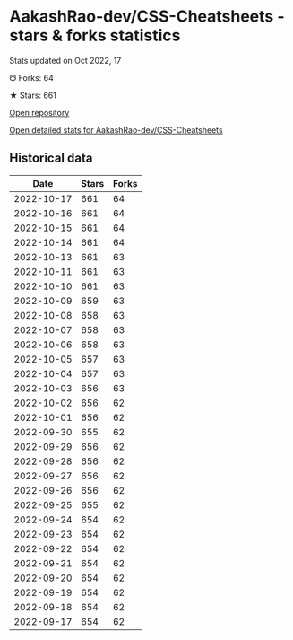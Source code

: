 # AakashRao-dev/CSS-Cheatsheets - stars & forks statistics

Stats updated on Oct 2022, 17

☋ Forks: 64

★ Stars: 661

[Open repository](https://github.com/AakashRao-dev/CSS-Cheatsheets)

[Open detailed stats for AakashRao-dev/CSS-Cheatsheets](https://reviewgithub.com/rep/AakashRao-dev/CSS-Cheatsheets)

## Historical data
| Date | Stars | Forks |
|------|-------|-------|
| 2022-10-17 | 661 | 64 | 
| 2022-10-16 | 661 | 64 | 
| 2022-10-15 | 661 | 64 | 
| 2022-10-14 | 661 | 64 | 
| 2022-10-13 | 661 | 63 | 
| 2022-10-11 | 661 | 63 | 
| 2022-10-10 | 661 | 63 | 
| 2022-10-09 | 659 | 63 | 
| 2022-10-08 | 658 | 63 | 
| 2022-10-07 | 658 | 63 | 
| 2022-10-06 | 658 | 63 | 
| 2022-10-05 | 657 | 63 | 
| 2022-10-04 | 657 | 63 | 
| 2022-10-03 | 656 | 63 | 
| 2022-10-02 | 656 | 62 | 
| 2022-10-01 | 656 | 62 | 
| 2022-09-30 | 655 | 62 | 
| 2022-09-29 | 656 | 62 | 
| 2022-09-28 | 656 | 62 | 
| 2022-09-27 | 656 | 62 | 
| 2022-09-26 | 656 | 62 | 
| 2022-09-25 | 655 | 62 | 
| 2022-09-24 | 654 | 62 | 
| 2022-09-23 | 654 | 62 | 
| 2022-09-22 | 654 | 62 | 
| 2022-09-21 | 654 | 62 | 
| 2022-09-20 | 654 | 62 | 
| 2022-09-19 | 654 | 62 | 
| 2022-09-18 | 654 | 62 | 
| 2022-09-17 | 654 | 62 | 

